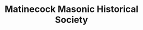 ---
layout: repo
title: "Matinecock Masonic Historical Society"
id: 21747
permalink: repos/21747/
---